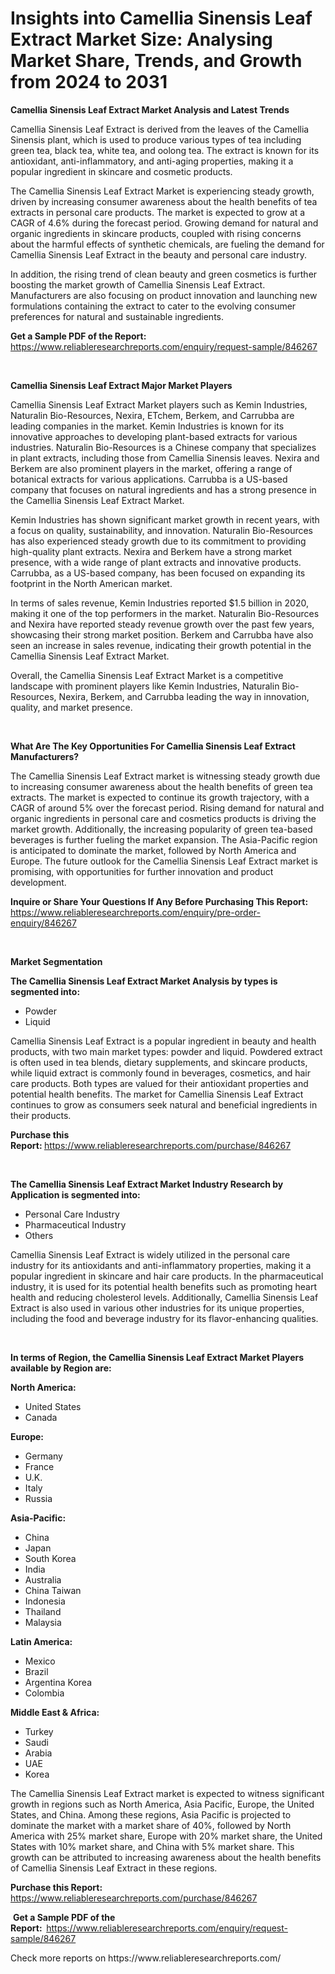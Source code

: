 <p><h1>Insights into Camellia Sinensis Leaf Extract Market Size: Analysing Market Share, Trends, and Growth from 2024 to 2031</h1></p><p><strong>Camellia Sinensis Leaf Extract Market Analysis and Latest Trends</strong></p>
<p><p>Camellia Sinensis Leaf Extract is derived from the leaves of the Camellia Sinensis plant, which is used to produce various types of tea including green tea, black tea, white tea, and oolong tea. The extract is known for its antioxidant, anti-inflammatory, and anti-aging properties, making it a popular ingredient in skincare and cosmetic products.</p><p>The Camellia Sinensis Leaf Extract Market is experiencing steady growth, driven by increasing consumer awareness about the health benefits of tea extracts in personal care products. The market is expected to grow at a CAGR of 4.6% during the forecast period. Growing demand for natural and organic ingredients in skincare products, coupled with rising concerns about the harmful effects of synthetic chemicals, are fueling the demand for Camellia Sinensis Leaf Extract in the beauty and personal care industry.</p><p>In addition, the rising trend of clean beauty and green cosmetics is further boosting the market growth of Camellia Sinensis Leaf Extract. Manufacturers are also focusing on product innovation and launching new formulations containing the extract to cater to the evolving consumer preferences for natural and sustainable ingredients.</p></p>
<p><strong>Get a Sample PDF of the Report:&nbsp;</strong> <a href="https://www.reliableresearchreports.com/enquiry/request-sample/846267">https://www.reliableresearchreports.com/enquiry/request-sample/846267</a></p>
<p>&nbsp;</p>
<p><strong>Camellia Sinensis Leaf Extract Major Market Players</strong></p>
<p><p>Camellia Sinensis Leaf Extract Market players such as Kemin Industries, Naturalin Bio-Resources, Nexira, ETchem, Berkem, and Carrubba are leading companies in the market. Kemin Industries is known for its innovative approaches to developing plant-based extracts for various industries. Naturalin Bio-Resources is a Chinese company that specializes in plant extracts, including those from Camellia Sinensis leaves. Nexira and Berkem are also prominent players in the market, offering a range of botanical extracts for various applications. Carrubba is a US-based company that focuses on natural ingredients and has a strong presence in the Camellia Sinensis Leaf Extract Market.</p><p>Kemin Industries has shown significant market growth in recent years, with a focus on quality, sustainability, and innovation. Naturalin Bio-Resources has also experienced steady growth due to its commitment to providing high-quality plant extracts. Nexira and Berkem have a strong market presence, with a wide range of plant extracts and innovative products. Carrubba, as a US-based company, has been focused on expanding its footprint in the North American market.</p><p>In terms of sales revenue, Kemin Industries reported $1.5 billion in 2020, making it one of the top performers in the market. Naturalin Bio-Resources and Nexira have reported steady revenue growth over the past few years, showcasing their strong market position. Berkem and Carrubba have also seen an increase in sales revenue, indicating their growth potential in the Camellia Sinensis Leaf Extract Market.</p><p>Overall, the Camellia Sinensis Leaf Extract Market is a competitive landscape with prominent players like Kemin Industries, Naturalin Bio-Resources, Nexira, Berkem, and Carrubba leading the way in innovation, quality, and market presence.</p></p>
<p>&nbsp;</p>
<p><strong>What Are The Key Opportunities For Camellia Sinensis Leaf Extract Manufacturers?</strong></p>
<p><p>The Camellia Sinensis Leaf Extract market is witnessing steady growth due to increasing consumer awareness about the health benefits of green tea extracts. The market is expected to continue its growth trajectory, with a CAGR of around 5% over the forecast period. Rising demand for natural and organic ingredients in personal care and cosmetics products is driving the market growth. Additionally, the increasing popularity of green tea-based beverages is further fueling the market expansion. The Asia-Pacific region is anticipated to dominate the market, followed by North America and Europe. The future outlook for the Camellia Sinensis Leaf Extract market is promising, with opportunities for further innovation and product development.</p></p>
<p><strong>Inquire or Share Your Questions If Any Before Purchasing This Report:</strong> <a href="https://www.reliableresearchreports.com/enquiry/pre-order-enquiry/846267">https://www.reliableresearchreports.com/enquiry/pre-order-enquiry/846267</a></p>
<p>&nbsp;</p>
<p><strong>Market Segmentation</strong></p>
<p><strong>The Camellia Sinensis Leaf Extract Market Analysis by types is segmented into:</strong></p>
<p><ul><li>Powder</li><li>Liquid</li></ul></p>
<p><p>Camellia Sinensis Leaf Extract is a popular ingredient in beauty and health products, with two main market types: powder and liquid. Powdered extract is often used in tea blends, dietary supplements, and skincare products, while liquid extract is commonly found in beverages, cosmetics, and hair care products. Both types are valued for their antioxidant properties and potential health benefits. The market for Camellia Sinensis Leaf Extract continues to grow as consumers seek natural and beneficial ingredients in their products.</p></p>
<p><strong>Purchase this Report:&nbsp;</strong><a href="https://www.reliableresearchreports.com/purchase/846267">https://www.reliableresearchreports.com/purchase/846267</a></p>
<p>&nbsp;</p>
<p><strong>The Camellia Sinensis Leaf Extract Market Industry Research by Application is segmented into:</strong></p>
<p><ul><li>Personal Care Industry</li><li>Pharmaceutical Industry</li><li>Others</li></ul></p>
<p><p>Camellia Sinensis Leaf Extract is widely utilized in the personal care industry for its antioxidants and anti-inflammatory properties, making it a popular ingredient in skincare and hair care products. In the pharmaceutical industry, it is used for its potential health benefits such as promoting heart health and reducing cholesterol levels. Additionally, Camellia Sinensis Leaf Extract is also used in various other industries for its unique properties, including the food and beverage industry for its flavor-enhancing qualities.</p></p>
<p>&nbsp;</p>
<p><strong>In terms of Region, the Camellia Sinensis Leaf Extract Market Players available by Region are:</strong></p>
<p>
    <p> <strong> North America: </strong>
        <ul>
            <li>United States</li>
            <li>Canada</li>
        </ul>
        </p> 
    <p> <strong> Europe: </strong>
        <ul>
            <li>Germany</li>
            <li>France</li>
            <li>U.K.</li>
            <li>Italy</li>
            <li>Russia</li>
        </ul>
        </p> 
    <p> <strong> Asia-Pacific: </strong>
        <ul>
            <li>China</li>
            <li>Japan</li>
            <li>South Korea</li>
            <li>India</li>
            <li>Australia</li>
            <li>China Taiwan</li>
            <li>Indonesia</li>
            <li>Thailand</li>
            <li>Malaysia</li>
        </ul>
        </p> 
    <p> <strong> Latin America: </strong>
        <ul>
            <li>Mexico</li>
            <li>Brazil</li>
            <li>Argentina Korea</li>
            <li>Colombia</li>
        </ul>
        </p> 
    <p> <strong> Middle East & Africa: </strong>
        <ul>
            <li>Turkey</li>
            <li>Saudi</li>
            <li>Arabia</li>
            <li>UAE</li>
            <li>Korea</li>
        </ul>
    </p>
    </p>
<p><p>The Camellia Sinensis Leaf Extract market is expected to witness significant growth in regions such as North America, Asia Pacific, Europe, the United States, and China. Among these regions, Asia Pacific is projected to dominate the market with a market share of 40%, followed by North America with 25% market share, Europe with 20% market share, the United States with 10% market share, and China with 5% market share. This growth can be attributed to increasing awareness about the health benefits of Camellia Sinensis Leaf Extract in these regions.</p></p>
<p><strong>Purchase this Report: </strong><a href="https://www.reliableresearchreports.com/purchase/846267">https://www.reliableresearchreports.com/purchase/846267</a></p>
<p>&nbsp;<strong>Get a Sample PDF of the Report:&nbsp;&nbsp;</strong><a href="https://www.reliableresearchreports.com/enquiry/request-sample/846267">https://www.reliableresearchreports.com/enquiry/request-sample/846267</a></p>
<p><strong></strong></p>
<p>Check more reports on https://www.reliableresearchreports.com/</p>
